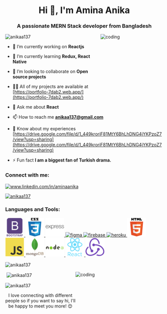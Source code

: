 <!-- ![MasterHead](https://i.ibb.co/0sRTKRp/logo.png) -->

<h1 align="center">Hi 👋, I'm Amina Anika</h1>
<h3 align="center">A passionate MERN Stack developer from Bangladesh</h3>
<img align="right"   src="https://miro.medium.com/max/1600/0*K2WLMTExLyida7OR.gif" alt="coding"  width="200" height="220" />

<p align="left"> <img src="https://komarev.com/ghpvc/?username=anikaa137&label=Profile%20views&color=0e75b6&style=flat" alt="anikaa137" /> </p>

- 🔭 I’m currently working on **Reactjs**

- 🌱 I’m currently learning **Redux, React Native**

- 👯 I’m looking to collaborate on **Open source projects**

- 👨‍💻 All of my projects are available at [https://portfolio-7dab2.web.app/](https://portfolio-7dab2.web.app/)

- 💬 Ask me about **React**

- 📫 How to reach me **anikaa137@gmail.com**

- 📄 Know about my experiences [https://drive.google.com/file/d/1_449kroriF81MtY6BhLhDNG4jYKPzoZ7/view?usp=sharing](https://drive.google.com/file/d/1_449kroriF81MtY6BhLhDNG4jYKPzoZ7/view?usp=sharing)

- ⚡ Fun fact **I am a biggest fan of Turkish drama.**

<h3 align="left">Connect with me:</h3>
<p align="left">
 
<a href="https://linkedin.com/in/www.linkedin.com/in/aminaanika" target="blank"><img align="center" src="https://raw.githubusercontent.com/rahuldkjain/github-profile-readme-generator/master/src/images/icons/Social/linked-in-alt.svg" alt="www.linkedin.com/in/aminaanika" height="60" width="80" /></a>
</p>

<p align="left"> <a href="https://github.com/ryo-ma/github-profile-trophy"><img src="https://github-profile-trophy.vercel.app/?username=anikaa137" alt="anikaa137" /></a> </p>

<h3 align="left">Languages and Tools:</h3>
<p align="left"> <a href="https://getbootstrap.com" target="_blank"> <img src="https://raw.githubusercontent.com/devicons/devicon/master/icons/bootstrap/bootstrap-plain-wordmark.svg" alt="bootstrap" width="60" height="60"/> </a> <a href="https://www.w3schools.com/css/" target="_blank"> <img src="https://raw.githubusercontent.com/devicons/devicon/master/icons/css3/css3-original-wordmark.svg" alt="css3" width="60" height="60"/> </a> <a href="https://expressjs.com" target="_blank"> <img src="https://raw.githubusercontent.com/devicons/devicon/master/icons/express/express-original-wordmark.svg" alt="express"  width="60" height="60"/> </a> <a href="https://www.figma.com/" target="_blank"> <img src="https://www.vectorlogo.zone/logos/figma/figma-icon.svg" alt="figma" width="60" height="60"/> </a> <a href="https://firebase.google.com/" target="_blank"> <img src="https://www.vectorlogo.zone/logos/firebase/firebase-icon.svg" alt="firebase"  width="60" height="60"/> </a> <a href="https://heroku.com" target="_blank"> <img src="https://www.vectorlogo.zone/logos/heroku/heroku-icon.svg" alt="heroku" width="60" height="60"/> </a> <a href="https://www.w3.org/html/" target="_blank"> <img src="https://raw.githubusercontent.com/devicons/devicon/master/icons/html5/html5-original-wordmark.svg" alt="html5" width="60" height="60"/> </a> <a href="https://developer.mozilla.org/en-US/docs/Web/JavaScript" target="_blank"> <img src="https://raw.githubusercontent.com/devicons/devicon/master/icons/javascript/javascript-original.svg" alt="javascript"  width="60" height="60"/> </a> <a href="https://www.mongodb.com/" target="_blank"> <img src="https://raw.githubusercontent.com/devicons/devicon/master/icons/mongodb/mongodb-original-wordmark.svg" alt="mongodb" width="60" height="60"/> </a> <a href="https://nodejs.org" target="_blank"> <img src="https://raw.githubusercontent.com/devicons/devicon/master/icons/nodejs/nodejs-original-wordmark.svg" alt="nodejs"  width="60" height="60"/> </a> <a href="https://reactjs.org/" target="_blank"> <img src="https://raw.githubusercontent.com/devicons/devicon/master/icons/react/react-original-wordmark.svg" alt="react" width="60" height="60"/> </a> <a href="https://redux.js.org" target="_blank"> <img src="https://raw.githubusercontent.com/devicons/devicon/master/icons/redux/redux-original.svg" alt="redux" width="60" height="60"/> </a> </p>
<p><img align="center" src="https://github-readme-stats.vercel.app/api/top-langs?username=anikaa137&show_icons=true&locale=en&layout=compact" alt="anikaa137" /></p>
<img align="right" src="https://cdn.dribbble.com/users/331265/screenshots/2542587/gabi-d.gif" alt="coding"  width="280" height="300"/>
<p>&nbsp;<img align="center" src="https://github-readme-stats.vercel.app/api?username=anikaa137&show_icons=true&locale=en" alt="anikaa137" /></p>

<p><img align="center" src="https://github-readme-streak-stats.herokuapp.com/?user=anikaa137&" alt="anikaa137" /></p>

<p align="center"> I love connecting with different people so if you want to say hi, I'll be happy to meet you more! 😊</P>
